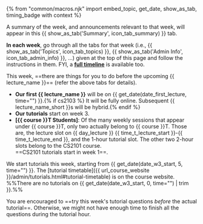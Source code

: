 {% from "common/macros.njk" import embed_topic, get_date, show_as_tab, timing_badge with context %}

<!-- ------------------------------------------------------------------------------------------------------ -->
<div id="about-summary-tab">

<box type="info" dismissible>

A summary of the week, and announcements relevant to that week, will appear in this <span class="text-primary">{{ show_as_tab('Summary', icon_tab_summary) }}</span> tab.

**In each week**, go through all the tabs for that week (i.e., <span class="text-primary">{{ show_as_tab('Topics', icon_tab_topics) }}</span>, <span class="text-primary">{{ show_as_tab('Admin Info', icon_tab_admin_info) }}</span>, ...) given at the top of this page and follow the instructions in them. FYI, a **[full timeline](../schedule/timeline.html)** is available too.

This week, ==there are things for you to do before the upcoming {{ lecture_name }}== (refer the above tabs for details).

</box>
</div>
<!-- ------------------------------------------------------------------------------------------------------ -->
<div id="semester-start">

<box type="tip">

* **Our first {{ lecture_name }}** will be on {{ get_date(date_first_lecture, time="") }}.{% if cs2103 %} It will be fully online. Subsequent {{ lecture_name_short }}s will be hybrid.{% endif %}
* **Our tutorials** start on week 3.
* **[{{ course }}T Students]**: Of the many weekly sessions that appear under {{ course }}T, only two actually belong to {{ course }}T. Those are, the lecture slot on {{ day_lecture }} {{ time_t_lecture_start }}-{{ time_t_lecture_end }}, and the 1-hour tutorial slot. The other two 2-hour slots belong to the CS2101 course.<br>
  ==CS2101 tutorials start in week 1==.
</box><p/>
</div>
<!-- ------------------------------------------------------------------------------------------------------ -->
<div id="tutorial-start">

<box type="warning" dismissible>

We start tutorials this week, starting from {{ get_date(date_w3_start, 5, time="") }}. The [tutorial timetable]({{ url_course_website }}/admin/tutorials.html#tutorial-timetable) is on the course website. %%There are no tutorials on {{ get_date(date_w3_start, 0, time="") | trim }}.%%
</box>
</div>
<!-- ------------------------------------------------------------------------------------------------------ -->
<div id="try-tutorial-task-before">

<box type="info">

You are encouraged to ==try this week's tutorial questions _before_ the actual tutorial==. Otherwise, we might not have enough time to finish all the questions during the tutorial hour.
</box>
</div>
<!-- ------------------------------------------------------------------------------------------------------ -->
